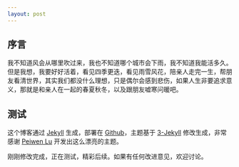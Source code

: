 ```yaml
---
layout: post
---
```


## 序言

我不知道风会从哪里吹过来，我也不知道哪个城市会下雨，我不知道我能活多久。但是我想，我要好好活着，看见四季更迭，看见雨雪风花，陪亲人走完一生，帮朋友看清世界，其实我们都没什么理想，只是偶尔会感到悲伤，如果人生非要追求意义，那就是和亲人在一起的春夏秋冬，以及跟朋友嘘寒问暖吧。

## 测试

这个博客通过 [Jekyll](http://jekyllrb.com/) 生成，部署在 [Github](https://pages.github.com)，主题基于 [3-Jekyll](https://github.com/P233/3-Jekyll) 修改生成，非常感谢 [Peiwen Lu](https://github.com/P233) 开发出这么漂亮的主题。

刚刚修改完成，正在测试，精彩后续。如果有任何改进意见，欢迎讨论。
